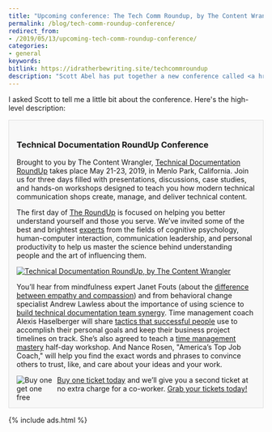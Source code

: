 ```yaml
---
title: "Upcoming conference: The Tech Comm Roundup, by The Content Wrangler"
permalink: /blog/tech-comm-roundup-conference/
redirect_from:
- /2019/05/13/upcoming-tech-comm-roundup-conference/
categories:
- general
keywords:
bitlink: https://idratherbewriting.site/techcommroundup
description: "Scott Abel has put together a new conference called <a href='https://technicaldocumentationroundup.com/'>Technical Documentation Roundup</a>, held May 21-23, 2019, in Menlo Park, California. If you're interested in attending the conference, there's currently an opportunity to get two tickets for the price of one."
---
```


I asked Scott to tell me a little bit about the conference. Here's the high-level description:

<div style="background-color: #f8f8f8; border: 1px solid #dedede; padding: 15px; margin: 15px 0px;">

<h3>Technical Documentation RoundUp Conference</h3>
<p>Brought to you by The Content Wrangler, <a rel="nofollow" href="https://technicaldocumentationroundup.com/">Technical Documentation RoundUp</a> takes place May 21-23, 2019, in Menlo Park, California. Join us for three days filled with presentations, discussions, case studies, and hands-on workshops designed to teach you how modern technical communication shops create, manage, and deliver technical content.</p>

<p>The first day of <a rel="nofollow" href="https://technicaldocumentationroundup.com/">The RoundUp</a> is focused on helping you better understand yourself and those you serve. We’ve invited some of the best and brightest <a rel="nofollow" href="https://technicaldocumentationroundup.com/conference/presenters">experts</a> from the fields of cognitive psychology, human-computer interaction, communication leadership, and personal productivity to help us master the science behind understanding people and the art of influencing them.</p>

<p><a rel="nofollow" href="https://technicaldocumentationroundup.com/"><img src="https://s3.us-west-1.wasabisys.com/idbwmedia.com/images/techcomm-roundup.png" alt="Technical Documentation RoundUp, by The Content Wrangler" /></a></p>

<p>You’ll hear from mindfulness expert Janet Fouts (about the <a rel="nofollow" href="https://technicaldocumentationroundup.com/conference/sessions/5c731c92bb5c2269fb177e85">difference between empathy and compassion</a>) and from behavioral change specialist Andrew Lawless about the importance of using science to <a rel="nofollow" href="https://technicaldocumentationroundup.com/conference/sessions/5c731f57bb5c2267242775c9">build technical documentation team synergy</a>. Time management coach Alexis Haselberger will share <a rel="nofollow" href="https://technicaldocumentationroundup.com/conference/sessions/5c71793c83f45f2a4805f7e7">tactics that successful people</a> use to accomplish their personal goals and keep their business project timelines on track. She’s also agreed to teach a <a rel="nofollow" href="https://technicaldocumentationroundup.com/conference/sessions/5c734353bb5c225bc95ba814">time management mastery</a> half-day workshop. And Nance Rosen, "America’s Top Job Coach," will help you find the exact words and phrases to convince others to trust, like, and care about your ideas and your work.</p>

<p><a rel="nofollow" href="https://technicaldocumentationroundup.com/"><img style="float: left; max-width: 75px; margin: 0px; padding-right: 5px;" src="https://s3.us-west-1.wasabisys.com/idbwmedia.com/images/buyonegetonefree.png" alt="Buy one get one free" /></a></p>

<p><a rel="nofollow" href="https://technicaldocumentationroundup.com/">Buy one ticket today</a> and we’ll give you a second ticket at no extra charge for a co-worker. <a rel="nofollow" href="https://technicaldocumentationroundup.com/">Grab your tickets today!</a></p>

</div>

{% include ads.html %}
